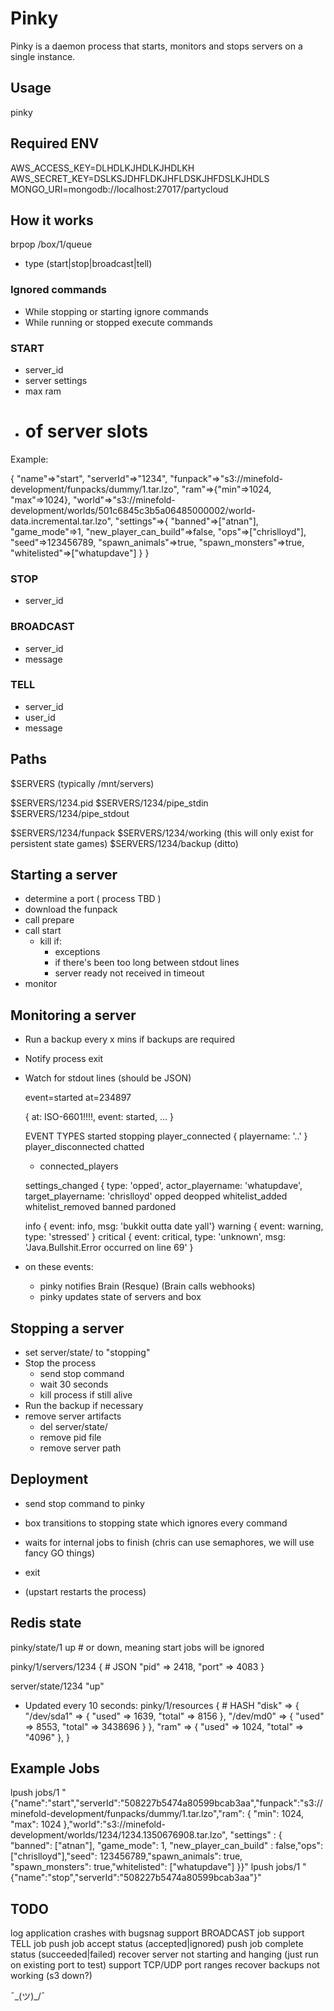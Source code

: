 # Pinky

Pinky is a daemon process that starts, monitors and stops servers on a single instance.

## Usage

pinky <box-id>

## Required ENV

AWS_ACCESS_KEY=DLHDLKJHDLKJHDLKH
AWS_SECRET_KEY=DSLKSJDHFLDKJHFLDSKJHFDSLKJHDLS
MONGO_URI=mongodb://localhost:27017/partycloud

## How it works

brpop /box/1/queue
  - type (start|stop|broadcast|tell)

### Ignored commands
* While stopping or starting ignore commands
* While running or stopped execute commands

### START
  - server_id
  - server settings
  - max ram
  - # of server slots

Example:

{
  "name"=>"start",
  "serverId"=>"1234",
  "funpack"=>"s3://minefold-development/funpacks/dummy/1.tar.lzo",
  "ram"=>{"min"=>1024, "max"=>1024},
  "world"=>"s3://minefold-development/worlds/501c6845c3b5a06485000002/world-data.incremental.tar.lzo",
  "settings"=>{
    "banned"=>["atnan"],
    "game_mode"=>1,
    "new_player_can_build"=>false,
    "ops"=>["chrislloyd"],
    "seed"=>123456789,
    "spawn_animals"=>true,
    "spawn_monsters"=>true,
    "whitelisted"=>["whatupdave"]
  }
}


### STOP
  - server_id

### BROADCAST
  - server_id
  - message

### TELL
  - server_id
  - user_id
  - message
  
## Paths

$SERVERS (typically /mnt/servers)

$SERVERS/1234.pid
$SERVERS/1234/pipe_stdin
$SERVERS/1234/pipe_stdout

$SERVERS/1234/funpack
$SERVERS/1234/working   (this will only exist for persistent state games)
$SERVERS/1234/backup    (ditto)

## Starting a server
* determine a port       ( process TBD )
* download the funpack
* call prepare
* call start
    - kill if:
      - exceptions
      - if there's been too long between stdout lines
      - server ready not received in timeout
* monitor

## Monitoring a server
* Run a backup every x mins if backups are required
* Notify process exit
* Watch for stdout lines (should be JSON)

  event=started at=234897

  { at: ISO-6601!!!!, event: started, ... }

  EVENT TYPES
    started
    stopping
    player_connected      { playername: '..' }
    player_disconnected
    chatted
    * connected_players

    settings_changed { type: 'opped', actor_playername: 'whatupdave',
                          target_playername: 'chrislloyd'
      opped
      deopped
      whitelist_added
      whitelist_removed
      banned
      pardoned

    info          { event: info, msg: 'bukkit outta date yall'}
    warning       { event: warning, type: 'stressed' }
    critical      { event: critical,
                    type: 'unknown',
                    msg: 'Java.Bullshit.Error occurred on line 69' }

* on these events:
  - pinky notifies Brain (Resque) (Brain calls webhooks)
  - pinky updates state of servers and box

## Stopping a server
* set server/state/<server-id> to "stopping"
* Stop the process
  - send stop command
  - wait 30 seconds
  - kill process if still alive
* Run the backup if necessary
* remove server artifacts
  - del server/state/<server-id>
  - remove pid file
  - remove server path

## Deployment

* send stop command to pinky
* box transitions to stopping state which ignores every command
* waits for internal jobs to finish (chris can use semaphores, we will use fancy GO things)
* exit

* (upstart restarts the process)

## Redis state
pinky/state/1 up # or down, meaning start jobs will be ignored

pinky/1/servers/1234 { # JSON
  "pid"  => 2418,
  "port" => 4083
}

server/state/1234 "up"

* Updated every 10 seconds:
pinky/1/resources { # HASH
  "disk" => {
    "/dev/sda1" => { "used" => 1639, "total" => 8156 },
    "/dev/md0"  => { "used" => 8553, "total" => 3438696 }
  },
  "ram" => { "used" => 1024, "total" => "4096" },
}

## Example Jobs
lpush jobs/1 "{\"name\":\"start\",\"serverId\":\"508227b5474a80599bcab3aa\",\"funpack\":\"s3://minefold-development/funpacks/dummy/1.tar.lzo\",\"ram\": { \"min\": 1024, \"max\": 1024  },\"world\":\"s3://minefold-development/worlds/1234/1234.1350676908.tar.lzo\", \"settings\" : { \"banned\": [\"atnan\"], \"game_mode\": 1, \"new_player_can_build\" : false,\"ops\": [\"chrislloyd\"],\"seed\": 123456789,\"spawn_animals\": true,    \"spawn_monsters\": true,\"whitelisted\": [\"whatupdave\"]  }}"
lpush jobs/1 "{\"name\":\"stop\",\"serverId\":\"508227b5474a80599bcab3aa\"}"

## TODO

log application crashes with bugsnag
support BROADCAST job
support TELL job
push job accept status (accepted|ignored)
push job complete status (succeeded|failed)
recover server not starting and hanging (just run on existing port to test)
support TCP/UDP port ranges
recover backups not working (s3 down?)

¯\_(ツ)_/¯